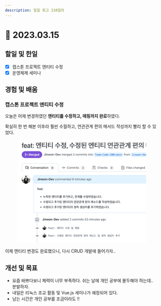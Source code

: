 ```yaml
---
description: 일일 회고 210일차
---
```


# 🤪 2023.03.15

## 할일 및 한일&#x20;

* [x] 캡스톤 프로젝트 엔티티 수정&#x20;
* [x] 운영체제 세미나&#x20;

## 경험 및 배움&#x20;

### 캡스톤 프로젝트 엔티티 수정&#x20;

오늘은 어제 변경하였던 **엔티티를 수정하고, 매핑까지 완료**하였다.

확실히 한 번 해본 이후라 훨씬 수월하고, 연관관계 편의 메서드 작성까지 빨리 할 수 있었다.

<figure><img src="../.gitbook/assets/image (2) (4).png" alt=""><figcaption></figcaption></figure>

이제 엔티티 변경도 완료했으니, 다시 CRUD 개발에 들어가자..

## 개선 및 목표&#x20;

* 요즘 바쁘다보니 체력이 너무 부족하다. 쉬는 날에 개인 공부에 몰두해야 하는데.. 분발하자.&#x20;
* 내일은 리눅스 조교 활동 및 Vue.js 세미나가 예정되어 있다.&#x20;
* 남는 시간은 개인 공부를 조금이라도 !!&#x20;
